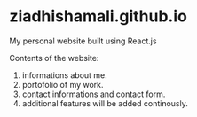 # ziadhishamali.github.io
My personal website built using React.js


Contents of the website:

1) informations about me.
2) portofolio of my work.
3) contact informations and contact form.
4) additional features will be added continously.
